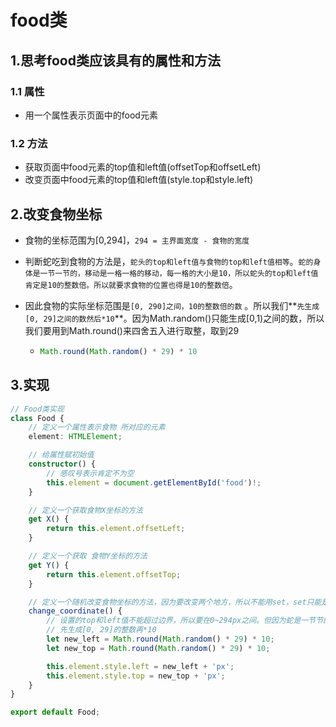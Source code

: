 # food类

## 1.思考food类应该具有的属性和方法

### 1.1 属性

- 用一个属性表示页面中的food元素

### 1.2 方法

- 获取页面中food元素的top值和left值(offsetTop和offsetLeft)
- 改变页面中food元素的top值和left值(style.top和style.left)

## 2.改变食物坐标

- 食物的坐标范围为[0,294]，`294 = 主界面宽度 - 食物的宽度`

- 判断蛇吃到食物的方法是，`蛇头的top和left值与食物的top和left值相等`。`蛇的身体是一节一节的，移动是一格一格的移动，每一格的大小是10，所以蛇头的top和left值肯定是10的整数倍。所以就要求食物的位置也得是10的整数倍`。

- 因此食物的实际坐标范围是`[0, 290]之间，10的整数倍的数` 。所以我们**`先生成[0, 29]之间的数然后*10`**。因为Math.random()只能生成[0,1)之间的数，所以我们要用到Math.round()来四舍五入进行取整，取到29

  - ``` typescript
    Math.round(Math.random() * 29) * 10
    ```

## 3.实现

``` typescript
// Food类实现
class Food {
    // 定义一个属性表示食物 所对应的元素
    element: HTMLElement;

    // 给属性赋初始值
    constructor() {
        // 感叹号表示肯定不为空
        this.element = document.getElementById('food')!;
    }

    // 定义一个获取食物X坐标的方法
    get X() {
        return this.element.offsetLeft;
    }

    // 定义一个获取 食物Y坐标的方法
    get Y() {
        return this.element.offsetTop;
    }

    // 定义一个随机改变食物坐标的方法，因为要改变两个地方，所以不能用set，set只能是一个参数
    change_coordinate() {
        // 设置的top和left值不能超过边界，所以要在0~294px之间。但因为蛇是一节节的，移动也是一格格的，每一格是10，所以食物在的位置得是[0,294]之间10的整数倍
        // 先生成[0, 29]的整数再*10
        let new_left = Math.round(Math.random() * 29) * 10;
        let new_top = Math.round(Math.random() * 29) * 10;

        this.element.style.left = new_left + 'px';
        this.element.style.top = new_top + 'px';
    }
}

export default Food;
```

